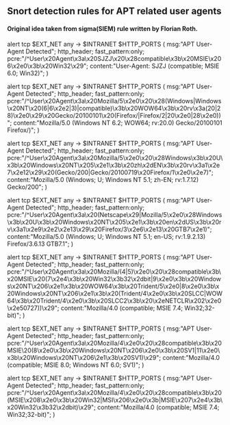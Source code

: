## Snort detection rules for APT related user agents

#### Original idea taken from sigma(SIEM) rule written by Florian Roth.

alert tcp $EXT_NET any -> $INTRANET $HTTP_PORTS (
	msg:"APT User-Agent Detected"; 
	http_header; 
	fast_pattern:only; 
	pcre:"/^User\x20Agent\x3a\x20SJZJ\x20\x28compatible\x3b\x20MSIE\x206\x2e0\x3b\x20Win32\x29"; 
	content:"User-Agent: SJZJ (compatible; MSIE 6.0; Win32)";
)

alert tcp $EXT_NET any -> $INTRANET $HTTP_PORTS (
	msg:"APT User-Agent Detected"; 
	http_header; 
	fast_pattern:only; 
	pcre:"/^User\x20Agent\x3a\x20Mozilla\/5\x2e0\x20\x28(Windows|Windows\x20NT\x20(6|6\x2e2|3)|compatible)\x3b\x20WOW64\x3b\x20rv\x3a(20|28)\x2e0\x29\x20Gecko\/20100101\x20(Firefox\/|Firefox\/2|20\x2e0|28\x2e0))"; 
	content:"Mozilla/5.0 (Windows NT 6.2; WOW64; rv:20.0) Gecko/20100101 Firefox/)";
) 

alert tcp $EXT_NET any -> $INTRANET $HTTP_PORTS (
	msg:"APT User-Agent Detected"; 
	http_header; 
	fast_pattern:only; 
	pcre:"/^User\x20Agent\x3a\x20Mozilla\/5\x2e0\x20\x28Windows\x3b\x20U\x3b\x20Windows\x20NT\x205\x2e1\x3b\x20zh\x2dEN\x3b\x20rv\x3a1\x2e7\x2e12\x29\x20(Gecko\/200|Gecko\/20100719\x20Firefox\/1\x2e0\x2e7)"; 
	content:"Mozilla/5.0 (Windows; U; Windows NT 5.1; zh-EN; rv:1.7.12) Gecko/200";
)

alert tcp $EXT_NET any -> $INTRANET $HTTP_PORTS (
	msg:"APT User-Agent Detected"; 
	http_header; 
	fast_pattern:only; 
	pcre:"/^User\x20Agent\x3a\x20(Netscape\x29|Mozilla\/5\x2e0\x28Windows\x3b\x20U\x3b\x20Windows\x20NT\x205\x2e1\x3b\x20en\x2dUS\x3b\x20rv\x3a1\x2e9\x2e2\x2e13\x29\x20Firefox\/3\x2e6\x2e13\x20GTB7\x2e1)"; 
	content:"Mozilla/5.0 (Windows; U; Windows NT 5.1; en-US; rv:1.9.2.13) Firefox/3.6.13 GTB7.1";
) 

alert tcp $EXT_NET any -> $INTRANET $HTTP_PORTS (
	msg:"APT User-Agent Detected"; 
	http_header; 
	fast_pattern:only; 
	pcre:"/^User\x20Agent\x3a\x20Mozilla\/(4|5)\x2e0\x20\x28compatible\x3b\x20MSIE\x20(7\x2e4\x3b\x20Win32\x3b32\x2dbit|9\x2e0\x3b\x20Windows\x20NT\x206\x2e1\x3b\x20WOW64\x3b\x20Trident\/5\x2e0|8\x2e0\x3b\x20Windows\x20NT\x206\x2e1\x3b\x20(Trident\/4\x2e0\x3b\x20SLCC|WOW64\x3b\x20Trident\/4\x2e0\x3b\x20SLCC2\x3b\x20\x2eNETCLR\x202\x2e0\x2e50727))\x29"; 
	content:"Mozilla/4.0 (compatible; MSIE 7.4; Win32;32-bit)";
) 

alert tcp $EXT_NET any -> $INTRANET $HTTP_PORTS (
	msg:"APT User-Agent Detected"; 
	http_header; 
	fast_pattern:only; 
	pcre:"/^User\x20Agent\x3a\x20Mozilla\/4\x2e0\x20\x28compatible\x3b\x20MSIE\20(8\x2e0\x3b\x20Windows\x20NT\x206\x2e0\x3b\x20SV1|11\x2e0\x3b\x20Windows\x20NT\x206\2e1\x3b\x20SV1)\x29"; 
	content:"Mozilla/4.0 (compatible; MSIE 8.0; Windows NT 6.0; SV1)";
) 

alert tcp $EXT_NET any -> $INTRANET $HTTP_PORTS (
	msg:"APT User-Agent Detected"; 
	http_header; 
	fast_pattern:only; 
	pcre:"/^User\x20Agent\x3a\x20Mozilla\/4\x2e0\x20\x28compatible\x3b\x20(MSIE\x208\x2e0\x3b\x20Win32|MSI\x206\x2e0\x3b|MSIE\x207\x2e4\x3b\x20Win32\x3b32\x2dbit)\x29"; 
	content:"Mozilla/4.0 (compatible; MSIE 7.4; Win32;32-bit)";
) 
